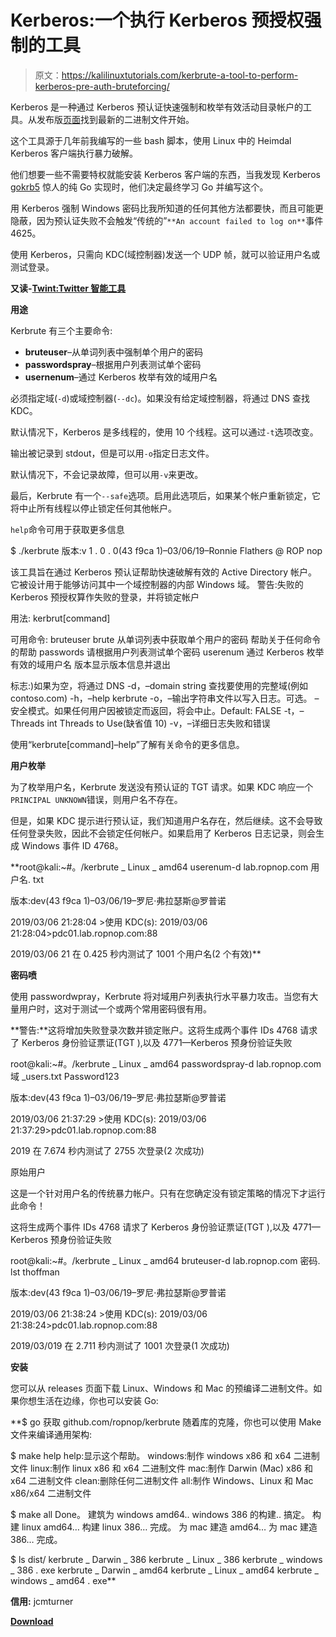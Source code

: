 # Kerberos:一个执行 Kerberos 预授权强制的工具

> 原文：<https://kalilinuxtutorials.com/kerbrute-a-tool-to-perform-kerberos-pre-auth-bruteforcing/>

Kerberos 是一种通过 Kerberos 预认证快速强制和枚举有效活动目录帐户的工具。从发布版[页面](https://github.com/ropnop/kerbrute/releases/tag/v1.0.1)找到最新的二进制文件开始。

这个工具源于几年前我编写的一些 bash 脚本，使用 Linux 中的 Heimdal Kerberos 客户端执行暴力破解。

他们想要一些不需要特权就能安装 Kerberos 客户端的东西，当我发现 Kerberos [gokrb5](https://github.com/jcmturner/gokrb5) 惊人的纯 Go 实现时，他们决定最终学习 Go 并编写这个。

用 Kerberos 强制 Windows 密码比我所知道的任何其他方法都要快，而且可能更隐蔽，因为预认证失败不会触发“传统的”`**An account failed to log on**`事件 4625。

使用 Kerberos，只需向 KDC(域控制器)发送一个 UDP 帧，就可以验证用户名或测试登录。

**又读-[Twint:Twitter 智能工具](https://kalilinuxtutorials.com/twint-twitter-osint-intelligence/)**

**用途**

Kerbrute 有三个主要命令:

*   **bruteuser**–从单词列表中强制单个用户的密码
*   **passwordspray**–根据用户列表测试单个密码
*   **usernenum**–通过 Kerberos 枚举有效的域用户名

必须指定域(`-d`)或域控制器(`--dc`)。如果没有给定域控制器，将通过 DNS 查找 KDC。

默认情况下，Kerberos 是多线程的，使用 10 个线程。这可以通过`-t`选项改变。

输出被记录到 stdout，但是可以用`-o`指定日志文件。

默认情况下，不会记录故障，但可以用`-v`来更改。

最后，Kerbrute 有一个`--safe`选项。启用此选项后，如果某个帐户重新锁定，它将中止所有线程以停止锁定任何其他帐户。

`help`命令可用于获取更多信息

$ ./kerbrute
版本:v 1 . 0 . 0(43 f9ca 1)–03/06/19–Ronnie Flathers @ ROP nop

该工具旨在通过 Kerberos 预认证帮助快速破解有效的 Active Directory 帐户。
它被设计用于能够访问其中一个域控制器的内部 Windows 域。
警告:失败的 Kerberos 预授权算作失败的登录，并将锁定帐户

用法:
kerbrut[command]

可用命令:
bruteuser brute 从单词列表中获取单个用户的密码
帮助关于任何命令的帮助
passwords 请根据用户列表测试单个密码
userenum 通过 Kerberos 枚举有效的域用户名
版本显示版本信息并退出

标志:)如果为空，将通过 DNS
-d，–domain string 查找要使用的完整域(例如 contoso.com)
-h，–help kerbrute
-o，–输出字符串文件以写入日志。可选。
–安全模式。如果任何用户因被锁定而返回，将会中止。Default: FALSE
-t，–Threads int Threads to Use(缺省值 10)
-v，–详细日志失败和错误

使用“kerbrute[command]–help”了解有关命令的更多信息。

**用户枚举**

为了枚举用户名，Kerbrute 发送没有预认证的 TGT 请求。如果 KDC 响应一个`PRINCIPAL UNKNOWN`错误，则用户名不存在。

但是，如果 KDC 提示进行预认证，我们知道用户名存在，然后继续。这不会导致任何登录失败，因此不会锁定任何帐户。如果启用了 Kerberos 日志记录，则会生成 Windows 事件 ID 4768。

**root@kali:~#。/kerbrute _ Linux _ amd64 userenum-d lab.ropnop.com 用户名. txt

版本:dev(43 f9ca 1)–03/06/19–罗尼·弗拉瑟斯@罗普诺

2019/03/06 21:28:04 >使用 KDC(s):
2019/03/06 21:28:04>pdc01.lab.ropnop.com:88

2019/03/06 21 在 0.425 秒内测试了 1001 个用户名(2 个有效)**

**密码喷**

使用 passwordwpray，Kerbrute 将对域用户列表执行水平暴力攻击。当您有大量用户时，这对于测试一个或两个常用密码很有用。

**警告:**这将增加失败登录次数并锁定账户。这将生成两个事件 IDs 4768 请求了 Kerberos 身份验证票证(TGT ),以及 4771—Kerberos 预身份验证失败

root@kali:~#。/kerbrute _ Linux _ amd64 passwordspray-d lab.ropnop.com 域 _users.txt Password123

版本:dev(43 f9ca 1)–03/06/19–罗尼·弗拉瑟斯@罗普诺

2019/03/06 21:37:29 >使用 KDC(s):
2019/03/06 21:37:29>pdc01.lab.ropnop.com:88

2019 在 7.674 秒内测试了 2755 次登录(2 次成功)

原始用户

这是一个针对用户名的传统暴力帐户。只有在您确定没有锁定策略的情况下才运行此命令！

这将生成两个事件 IDs 4768 请求了 Kerberos 身份验证票证(TGT ),以及 4771—Kerberos 预身份验证失败

root@kali:~#。/kerbrute _ Linux _ amd64 bruteuser-d lab.ropnop.com 密码. lst thoffman

版本:dev(43 f9ca 1)–03/06/19–罗尼·弗拉瑟斯@罗普诺

2019/03/06 21:38:24 >使用 KDC(s):
2019/03/06 21:38:24>pdc01.lab.ropnop.com:88

2019/03/019 在 2.711 秒内测试了 1001 次登录(1 次成功)

**安装**

您可以从 releases 页面下载 Linux、Windows 和 Mac 的预编译二进制文件。如果你想生活在边缘，你也可以安装 Go:

**$ go 获取 github.com/ropnop/kerbrute
随着库的克隆，你也可以使用 Make 文件来编译通用架构:

$ make help
help:显示这个帮助。
windows:制作 windows x86 和 x64 二进制文件
linux:制作 linux x86 和 x64 二进制文件
mac:制作 Darwin (Mac) x86 和 x64 二进制文件
clean:删除任何二进制文件
all:制作 Windows、Linux 和 Mac x86/x64 二进制文件

$ make all
Done。
建筑为 windows amd64..
windows 386 的构建..
搞定。
构建 linux amd64…
构建 linux 386…
完成。
为 mac 建造 amd64…
为 mac 建造 386…
完成。

$ ls dist/
kerbrute _ Darwin _ 386 kerbrute _ Linux _ 386 kerbrute _ windows _ 386 . exe
kerbrute _ Darwin _ amd64 kerbrute _ Linux _ amd64 kerbrute _ windows _ amd64 . exe**

**信用:** jcmturner

[**Download**](https://github.com/ropnop/kerbrute)